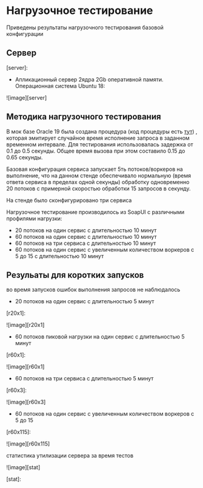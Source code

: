 Нагрузочное тестирование
========================

Приведены результаты нагрузочного тестирования базовой конфигурации

Сервер
-------

[server]: 

- Апликационный сервер 2ядра 2Gb оперативной памяти. Операционная система Ubuntu 18:

![image][server] 

Методика нагрузочного тестирования
----------------------------------

В мок базе Oracle 19 была создана процедура (код процедуры есть [тут](https://github.com/kopylovanton/SimpleService/blob/master/high_loading_test/mockdb/sleep.sql)) , которая эмитирует случайное время исполнение запроса в заданном временном интервале. Для тестирования использовалась задержка от 0.1 до 0.5 секунды. Общее время вызова при этом составило 0.15 до 0.65 секунды. 

Базовая конфигурация сервиса запускает 5ть потоков/воркеров на выполнение, что на данном стенде обеспечивало нормальную (время ответа сервиса в пределах одной секунды) обработку одновременно 20 потоков с примерной скоростью обработки 15 запросов в секунду.

На стенде было сконфигурировано три сервиса

Нагрузочное тестирование производилось из SoapUI c различными профилями нагрузки:
- 20 потоков на один сервис с длительностью 10 минут
- 60 потоков на один сервис с длительностью 10 минут
- 60 потоков на три сервиса с длительностью 10 минут
- 60 потоков на один сервис с увеличенным количеством воркеров с 5 до 15 с длительностью 10 минут


Резульаты для коротких запусков
-------------------------------
во время запусков ошибок выполнения запросов не наблюдалось

- 20 потоков на один сервис с длительностью 5 минут

[r20x1]: 

![image][r20x1]

- 60 потоков пиковой нагрузки на один сервис с длительностью 5 минут

[r60x1]: 

![image][r60x1] 

- 60 потоков на три сервиса с длительностью 5 минут

[r60x3]: 

![image][r60x3]

- 60 потоков на один сервис с увеличенным количеством воркеров с 5 до 15


[r60x115]: 

![image][r60x115]


статистика утилизации сервера за время тестов

![image][stat] 

[stat]: 


















